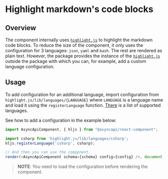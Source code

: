 # Highlight markdown's code blocks

## Overview

The component internally uses [`highlight.js`](https://highlightjs.org/) to highlight the markdown code blocks. To reduce the size of the component, it only uses the configuration for 3 languages: `json`, `yaml` and `bash`. The rest are rendered as plain text. However, the package provides the instance of the [`highlight.js`](https://highlightjs.org/) outside the package with which you can, for example, add a custom language configuration.

## Usage

To add configuration for an additional language, import configuration from `highlight.js/lib/languages/{LANGUAGE}` where `LANGUAGE` is a language name and load it using the `registerLanguage` function. [There](https://github.com/highlightjs/highlight.js/blob/main/SUPPORTED_LANGUAGES.md) is a list of supported languages.

See how to add a configuration in the example below:

```js
import AsyncApiComponent, { hljs } from "@asyncapi/react-component";

import csharp from 'highlight.js/lib/languages/csharp';
hljs.registerLanguage('csharp', csharp);

// And then you can use the comppnent.
render(<AsyncApiComponent schema={schema} config={config} />, document.getElementById("root"));
```

> **NOTE**: You need to load the configuration before rendering the component.
